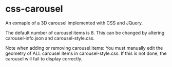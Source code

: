 # css-carousel
An exmaple of a 3D carousel implemented with CSS and JQuery.

The default number of carousel items is 8. This can be changed by altering carousel-info.json and carousel-style.css. 

Note when adding or removing carousel items: You must manually edit the geometry of ALL carousel items in carousel-style.css. If this is not done, the carousel will fail to display correctly.
